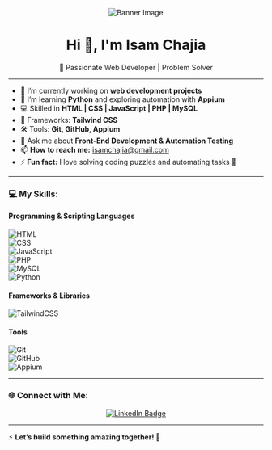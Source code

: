 <!-- Banner Image -->
<p align="center">
  <img src="https://cdn.vectorstock.com/i/500p/23/07/web-blue-banner-software-ui-and-development-vector-42172307.jpg" alt="Banner Image">
</p>

<!-- Centered Introduction -->
<h1 align="center">Hi 👋, I'm Isam Chajia</h1>
<p align="center">
  🌟 Passionate Web Developer | Problem Solver  
</p>

---

- 🔭 I’m currently working on **web development projects**  
- 🌱 I’m learning **Python** and exploring automation with **Appium**  
- 💻 Skilled in **HTML | CSS | JavaScript | PHP | MySQL**  
- 🚀 Frameworks: **Tailwind CSS**  
- 🛠️ Tools: **Git, GitHub, Appium**  
- 💬 Ask me about **Front-End Development & Automation Testing**  
- 📫 **How to reach me:** [isamchajia@gmail.com](mailto:isamchajia@gmail.com)  
- ⚡ **Fun fact:** I love solving coding puzzles and automating tasks 🧩  

---

### 💻 My Skills:  
#### Programming & Scripting Languages  
![HTML](https://img.shields.io/badge/HTML-E34F26?style=flat&logo=html5&logoColor=white)  
![CSS](https://img.shields.io/badge/CSS-1572B6?style=flat&logo=css3&logoColor=white)  
![JavaScript](https://img.shields.io/badge/JavaScript-323330?style=flat&logo=javascript&logoColor=F7DF1E)  
![PHP](https://img.shields.io/badge/PHP-777BB4?style=flat&logo=php&logoColor=white)  
![MySQL](https://img.shields.io/badge/MySQL-00000F?style=flat&logo=mysql&logoColor=white)  
![Python](https://img.shields.io/badge/Python-3776AB?style=flat&logo=python&logoColor=white)  

#### Frameworks & Libraries  
![TailwindCSS](https://img.shields.io/badge/TailwindCSS-06B6D4?style=flat&logo=tailwindcss&logoColor=white)  

#### Tools  
![Git](https://img.shields.io/badge/Git-F05032?style=flat&logo=git&logoColor=white)  
![GitHub](https://img.shields.io/badge/GitHub-181717?style=flat&logo=github&logoColor=white)  
![Appium](https://img.shields.io/badge/Appium-3C3C3D?style=flat&logo=appium&logoColor=white)  

---

### 🌐 Connect with Me:  
<p align="center">
  <a href="https://www.linkedin.com/in/isamchajia/">
    <img src="https://img.shields.io/badge/LinkedIn-0077B5?style=flat&logo=linkedin&logoColor=white" alt="LinkedIn Badge">
  </a>
</p>

---

⚡ **Let’s build something amazing together! 🚀**  

